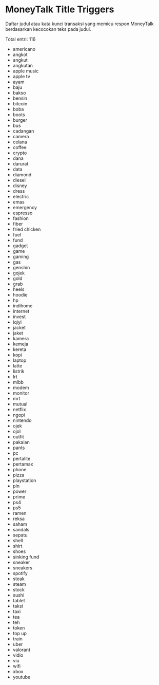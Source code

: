 # MoneyTalk Title Triggers

Daftar judul atau kata kunci transaksi yang memicu respon MoneyTalk berdasarkan kecocokan teks pada judul.

Total entri: 116

- americano
- angkot
- angkut
- angkutan
- apple music
- apple tv
- ayam
- baju
- bakso
- bensin
- bitcoin
- boba
- boots
- burger
- bus
- cadangan
- camera
- celana
- coffee
- crypto
- dana
- darurat
- data
- diamond
- diesel
- disney
- dress
- electric
- emas
- emergency
- espresso
- fashion
- fiber
- fried chicken
- fuel
- fund
- gadget
- game
- gaming
- gas
- genshin
- gojek
- gold
- grab
- heels
- hoodie
- hp
- indihome
- internet
- invest
- iqiyi
- jacket
- jaket
- kamera
- kemeja
- kereta
- kopi
- laptop
- latte
- listrik
- lrt
- mlbb
- modem
- monitor
- mrt
- mutual
- netflix
- ngopi
- nintendo
- ojek
- ojol
- outfit
- pakaian
- pants
- pc
- pertalite
- pertamax
- phone
- pizza
- playstation
- pln
- power
- prime
- ps4
- ps5
- ramen
- reksa
- saham
- sandals
- sepatu
- shell
- shirt
- shoes
- sinking fund
- sneaker
- sneakers
- spotify
- steak
- steam
- stock
- sushi
- tablet
- taksi
- taxi
- tea
- teh
- token
- top up
- train
- uber
- valorant
- vidio
- viu
- wifi
- xbox
- youtube

